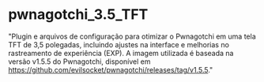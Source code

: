 # pwnagotchi_3.5_TFT
"Plugin e arquivos de configuração para otimizar o Pwnagotchi em uma tela TFT de 3,5 polegadas, incluindo ajustes na interface e melhorias no rastreamento de experiência (EXP). A imagem utilizada é baseada na versão v1.5.5 do Pwnagotchi, disponível em https://github.com/evilsocket/pwnagotchi/releases/tag/v1.5.5."
